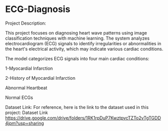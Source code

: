 # ECG-Diagnosis

Project Description:

This project focuses on diagnosing heart wave patterns using image classification techniques with machine learning. The system analyzes electrocardiogram (ECG) signals to identify irregularities or abnormalities in the heart's electrical activity, which may indicate various cardiac conditions.

The model categorizes ECG signals into four main cardiac conditions:

1-Myocardial Infarction

2-History of Myocardial Infarction

Abnormal Heartbeat

Normal ECGs

Dataset Link:
For reference, here is the link to the dataset used in this project:
Dataset Link
https://drive.google.com/drive/folders/1RK1rpDuP7KwztpvcTZTo2vTgTGDD4jpm?usp=sharing

